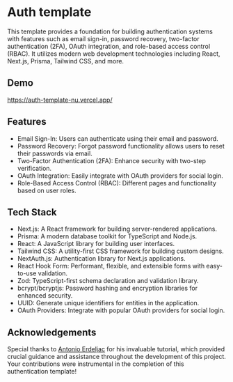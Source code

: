 # Auth template

This template provides a foundation for building authentication systems with features such as email sign-in, password recovery, two-factor authentication (2FA), OAuth integration, and role-based access control (RBAC). It utilizes modern web development technologies including React, Next.js, Prisma, Tailwind CSS, and more.

## Demo

https://auth-template-nu.vercel.app/


## Features

- Email Sign-In: Users can authenticate using their email and password.
- Password Recovery: Forgot password functionality allows users to reset their passwords via email.
- Two-Factor Authentication (2FA): Enhance security with two-step verification.
- OAuth Integration: Easily integrate with OAuth providers for social login.
- Role-Based Access Control (RBAC): Different pages and functionality based on user roles.

## Tech Stack

- Next.js: A React framework for building server-rendered applications.
- Prisma: A modern database toolkit for TypeScript and Node.js.
- React: A JavaScript library for building user interfaces.
- Tailwind CSS: A utility-first CSS framework for building custom designs.
- NextAuth.js: Authentication library for Next.js applications.
- React Hook Form: Performant, flexible, and extensible forms with easy-to-use validation.
- Zod: TypeScript-first schema declaration and validation library.
- bcrypt/bcryptjs: Password hashing and encryption libraries for enhanced security.
- UUID: Generate unique identifiers for entities in the application.
- OAuth Providers: Integrate with popular OAuth providers for social login.

## Acknowledgements

Special thanks to [Antonio Erdeljac](https://www.github.com/AntonioErdeljac) for his invaluable tutorial, which provided crucial guidance and assistance throughout the development of this project. Your contributions were instrumental in the completion of this authentication template!
